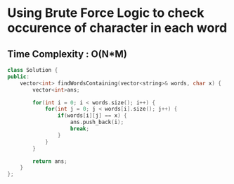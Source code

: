 # Using Brute Force Logic to check occurence of character in each word

## Time Complexity : O(N*M)

``` cpp []
class Solution {
public:
    vector<int> findWordsContaining(vector<string>& words, char x) {
        vector<int>ans;

        for(int i = 0; i < words.size(); i++) {
            for(int j = 0; j < words[i].size(); j++) {
                if(words[i][j] == x) {
                    ans.push_back(i);
                    break;
                }
            }
        }

        return ans;
    }
};
```

